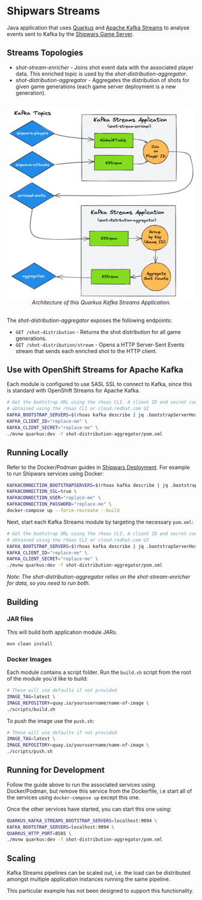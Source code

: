 # Shipwars Streams

Java application that uses [Quarkus](https://quarkus.io/) and [Apache Kafka Streams](https://kafka.apache.org/documentation/streams)
to analyse events sent to Kafka by the [Shipwars Game Server](https://github.com/redhat-gamedev/shipwars-game-server).

## Streams Topologies

* _shot-stream-enricher_ - Joins shot event data with the associated player data. This enriched topic is used by the _shot-distribution-aggregator_.
* _shot-distribution-aggregator_ - Aggregates the distribution of shots for given game generations (each game server deployment is a new generation).

<div align="center">
	<br>
    <img style="max-width: 500px;" src="assets/architecture.png"/>
	<br>
  <i>Architecture of this Quarkus Kafka Streams Application.</i>
  <br>
  <br>
</div>

The _shot-distribution-aggregator_ exposes the following endpoints:

* `GET /shot-distribution` - Returns the shot distribution for all game generations.
* `GET /shot-distribution/stream` - Opens a HTTP Server-Sent Events stream that sends each enriched shot to the HTTP client.

## Use with OpenShift Streams for Apache Kafka

Each module is configured to use SASL SSL to connect to Kafka, since this is
standard with OpenShift Streams for Apache Kafka.

```bash
# Get the bootstrap URL using the rhoas CLI. A client ID and secret can be
# obtained using the rhoas CLI or cloud.redhat.com UI
KAFKA_BOOTSTRAP_SERVERS=$(rhoas kafka describe | jq .bootstrapServerHost -r) \
KAFKA_CLIENT_ID="replace-me" \
KAFKA_CLIENT_SECRET="replace-me" \
./mvnw quarkus:dev -f shot-distribution-aggregator/pom.xml
```

## Running Locally

Refer to the Docker/Podman guides in [Shipwars Deployment](https://github.com/redhat-gamedev/shipwars-deployment).
For example to run Shipwars services using Docker:

```bash
KAFKACONNECTION_BOOTSTRAPSERVERS=$(rhoas kafka describe | jq .bootstrapServerHost -r) \
KAFKACONNECTION_SSL=true \
KAFKACONNECTION_USER="replace-me" \
KAFKACONNECTION_PASSWORD="replace-me" \
docker-compose up --force-recreate --build
```

Next, start each Kafka Streams module by targeting the necessary `pom.xml`:

```bash
# Get the bootstrap URL using the rhoas CLI. A client ID and secret can be
# obtained using the rhoas CLI or cloud.redhat.com UI
KAFKA_BOOTSTRAP_SERVERS=$(rhoas kafka describe | jq .bootstrapServerHost -r) \
KAFKA_CLIENT_ID="replace-me" \
KAFKA_CLIENT_SECRET="replace-me" \
./mvnw quarkus:dev -f shot-distribution-aggregator/pom.xml
```

*Note: The _shot-distribution-aggregator_ relies on the _shot-stream-enricher_ for data, so you need to run both.*

## Building

### JAR files

This will build both application module JARs.

```bash
mvn clean install
```

### Docker Images

Each module contains a script folder. Run the `build.sh` script from the root
of the module you'd like to build:

```bash
# These will use defaults if not provided
IMAGE_TAG=latest \
IMAGE_REPOSITORY=quay.io/yourusername/name-of-image \
./scripts/build.sh
```

To push the image use the `push.sh`:

```bash
# These will use defaults if not provided
IMAGE_TAG=latest \
IMAGE_REPOSITORY=quay.io/yourusername/name-of-image \
./scripts/push.sh
```

## Running for Development

Follow the guide above to run the associated services using Docker/Podman, but
remove this service from the Dockerfile, i.e start all of the services using
`docker-compose up` except this one.

Once the other services have started, you can start this one using:

```bash
QUARKUS_KAFKA_STREAMS_BOOTSTRAP_SERVERS=localhost:9094 \
KAFKA_BOOTSTRAP_SERVERS=localhost:9094 \
QUARKUS_HTTP_PORT=8585 \
./mvnw quarkus:dev -f shot-distribution-aggregator/pom.xml
```

## Scaling

Kafka Streams pipelines can be scaled out, i.e. the load can be distributed
amongst multiple application instances running the same pipeline.

This particular example has not been designed to support this functionality.
